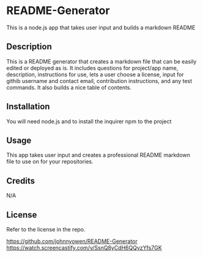 # README-Generator

This is a node.js app that takes user input and builds a markdown README

## Description

This is a README generator that creates a markdown file that can be easily edited or deployed as is. It includes questions for project/app name, description, instructions for use, lets a user choose a license, input for githib username and contact email, contribution instructions, and any test commands. It also builds a nice table of contents.

## Installation

You will need node.js and to install the inquirer npm to the project

## Usage

This app takes user input and creates a professional README markdown file to use on for your repositories.

## Credits
N/A

## License 
Refer to the license in the repo.

https://github.com/johnnyowen/README-Generator
https://watch.screencastify.com/v/SsnQ8yCdH6QQyzYfs7GK
